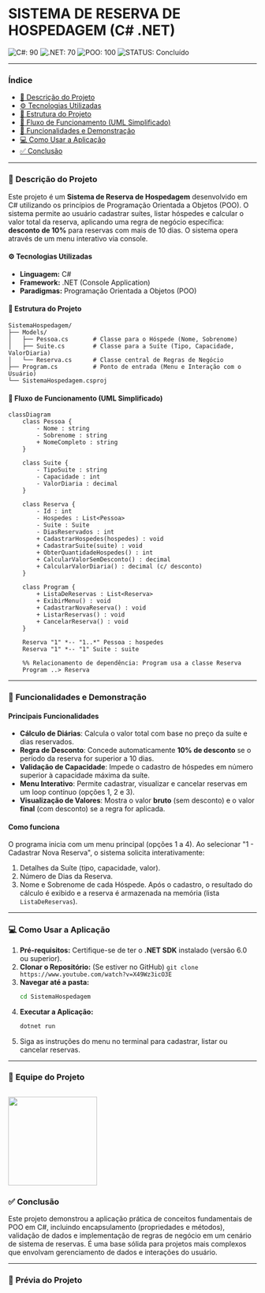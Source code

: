# SISTEMA DE RESERVA DE HOSPEDAGEM (C# .NET)

![C#: 90](https://img.shields.io/badge/C%23-90-512BD4?labelColor=178600&style=for-the-badge&logo=c-sharp&logoColor=white)
![.NET: 70](https://img.shields.io/badge/.NET-70-512BD4?labelColor=512BD4&style=for-the-badge&logo=.net&logoColor=white)
![POO: 100](https://img.shields.io/badge/POO-100-3078a6?labelColor=2a394a&style=for-the-badge&logo=data:image/svg+xml;base64,PHN2ZyB4bWxucz0iaHR0cDovL3d3dy53My5vcmcvMjAwMC9zdmciIHdpZHRoPSIxOCIgaGVpZ2h0PSIyMCIgdmlld0JveD0iMCAwIDI0IDI0Ij48cGF0aCBmaWxsPSIjRjM2MjQ2IiBkPSJNMTQgMTQuMDM3VjE3Ljk2M0wxOS4wMyAyMVYxMS4wNzRsLTUuMDMgMi45NjNaTTEwIDE0LjAzN1YxNy45NjNMMC45NyAyMVYxMS4wNzRMMTAgMTQuMDM3WiIvPjwvc3ZnPg==&logoColor=white)
![STATUS: Concluído](https://img.shields.io/badge/STATUS-Concluído-success?style=for-the-badge)

---

### **Índice**
* [📝 Descrição do Projeto](#-descrição-do-projeto)
* [⚙️ Tecnologias Utilizadas](#-tecnologias-utilizadas)
* [📁 Estrutura do Projeto](#-estrutura-do-projeto)
* [🔄 Fluxo de Funcionamento (UML Simplificado)](#-fluxo-de-funcionamento-uml-simplificado)
* [🚀 Funcionalidades e Demonstração](#-funcionalidades-e-demonstração)
* [💻 Como Usar a Aplicação](#-como-usar-a-aplicação)
* [✅ Conclusão](#-conclusão)

---

### 📝 **Descrição do Projeto**

Este projeto é um **Sistema de Reserva de Hospedagem** desenvolvido em C# utilizando os princípios de Programação Orientada a Objetos (POO). O sistema permite ao usuário cadastrar suítes, listar hóspedes e calcular o valor total da reserva, aplicando uma regra de negócio específica: **desconto de 10%** para reservas com mais de 10 dias. O sistema opera através de um menu interativo via console.

#### ⚙️ **Tecnologias Utilizadas**

* **Linguagem:** C#
* **Framework:** .NET (Console Application)
* **Paradigmas:** Programação Orientada a Objetos (POO)

#### 📁 **Estrutura do Projeto**

```
SistemaHospedagem/
├── Models/
│   ├── Pessoa.cs       # Classe para o Hóspede (Nome, Sobrenome)
│   ├── Suite.cs        # Classe para a Suíte (Tipo, Capacidade, ValorDiaria)
│   └── Reserva.cs      # Classe central de Regras de Negócio
├── Program.cs          # Ponto de entrada (Menu e Interação com o Usuário)
└── SistemaHospedagem.csproj
```
#### 🔄 **Fluxo de Funcionamento (UML Simplificado)**

```mermaid
classDiagram
    class Pessoa {
        - Nome : string
        - Sobrenome : string
        + NomeCompleto : string
    }

    class Suite {
        - TipoSuite : string
        - Capacidade : int
        - ValorDiaria : decimal
    }

    class Reserva {
        - Id : int
        - Hospedes : List<Pessoa>
        - Suite : Suite
        - DiasReservados : int
        + CadastrarHospedes(hospedes) : void
        + CadastrarSuite(suite) : void
        + ObterQuantidadeHospedes() : int
        + CalcularValorSemDesconto() : decimal
        + CalcularValorDiaria() : decimal (c/ desconto)
    }

    class Program {
        + ListaDeReservas : List<Reserva>
        + ExibirMenu() : void
        + CadastrarNovaReserva() : void
        + ListarReservas() : void
        + CancelarReserva() : void
    }
    
    Reserva "1" *-- "1..*" Pessoa : hospedes
    Reserva "1" *-- "1" Suite : suite
    
    %% Relacionamento de dependência: Program usa a classe Reserva
    Program ..> Reserva
```
---

### 🚀 **Funcionalidades e Demonstração**

#### **Principais Funcionalidades**

* **Cálculo de Diárias**: Calcula o valor total com base no preço da suíte e dias reservados.
* **Regra de Desconto**: Concede automaticamente **10% de desconto** se o período da reserva for superior a 10 dias.
* **Validação de Capacidade**: Impede o cadastro de hóspedes em número superior à capacidade máxima da suíte.
* **Menu Interativo**: Permite cadastrar, visualizar e cancelar reservas em um loop contínuo (opções 1, 2 e 3).
* **Visualização de Valores**: Mostra o valor **bruto** (sem desconto) e o valor **final** (com desconto) se a regra for aplicada.

#### **Como funciona**

O programa inicia com um menu principal (opções 1 a 4). Ao selecionar "1 - Cadastrar Nova Reserva", o sistema solicita interativamente:
1.  Detalhes da Suíte (tipo, capacidade, valor).
2.  Número de Dias da Reserva.
3.  Nome e Sobrenome de cada Hóspede.
Após o cadastro, o resultado do cálculo é exibido e a reserva é armazenada na memória (lista `ListaDeReservas`).

---

### 💻 **Como Usar a Aplicação**

1.  **Pré-requisitos:** Certifique-se de ter o **.NET SDK** instalado (versão 6.0 ou superior).
2.  **Clonar o Repositório:** (Se estiver no GitHub) `git clone https://www.youtube.com/watch?v=X49Wz3icO3E`
3.  **Navegar até a pasta:**
    ```bash
    cd SistemaHospedagem
    ```
4.  **Executar a Aplicação:**
    ```bash
    dotnet run
    ```
5.  Siga as instruções do menu no terminal para cadastrar, listar ou cancelar reservas.

---

### 👥 **Equipe do Projeto**
<a href="https://github.com/amaro-netto" title="Amaro Netto"><img width="180" src="https://github.com/user-attachments/assets/b7a3a1bf-304a-4974-b75f-1d620ad6ecf1"/></a>
---

### ✅ **Conclusão**

Este projeto demonstrou a aplicação prática de conceitos fundamentais de POO em C#, incluindo encapsulamento (propriedades e métodos), validação de dados e implementação de regras de negócio em um cenário de sistema de reservas. É uma base sólida para projetos mais complexos que envolvam gerenciamento de dados e interações do usuário.

---

### 📸 **Prévia do Projeto**


